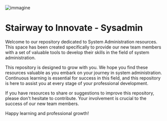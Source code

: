 ![immagine](immagine.png)
# Stairway to Innovate - Sysadmin
Welcome to our repository dedicated to System Administration resources. This space has been created specifically to provide our new team members with a set of valuable tools to develop their skills in the field of system administration.

This repository is designed to grow with you. We hope you find these resources valuable as you embark on your journey in system administration. Continuous learning is essential for success in this field, and this repository is here to assist you at every stage of your professional development.

If you have resources to share or suggestions to improve this repository, please don't hesitate to contribute. Your involvement is crucial to the success of our new team members.

Happy learning and professional growth!

